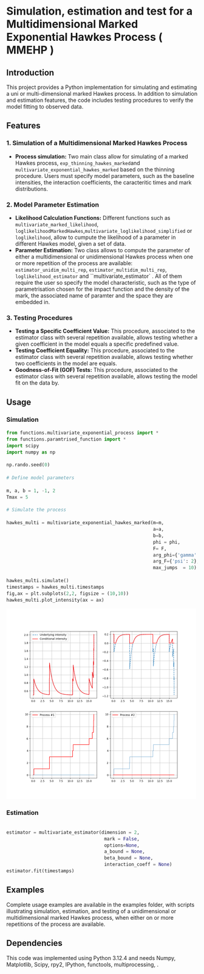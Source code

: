 # Simulation, estimation  and test for a Multidimensional Marked Exponential Hawkes Process ( MMEHP )

## Introduction

This project provides a Python implementation for simulating and estimating a uni or multi-dimensional marked Hawkes process. In addition to simulation and estimation features, the code includes testing procedures to verify the model fitting to observed data.

## Features

### 1. Simulation of a Multidimensional Marked Hawkes Process
- **Process simulation:** Two main class allow for simulating of a marked Hawkes process, ``exp_thinning_hawkes_marked``and ``multivariate_exponential_hawkes_marked`` based on the thinning procedure. Users must specify model parameters, such as the baseline intensities, the interaction coefficients, the caracteritic times and mark distributions.

### 2. Model Parameter Estimation
- **Likelihood Calculation Functions:** Different functions such as ``multivariate_marked_likelihood``, ``loglikelihoodMarkedHawkes``,``multivariate_loglikelihood_simplified`` or ``loglikelihood``, allow to cumpute the likelihood of a parameter in different Hawkes model, given a set of data.
- **Parameter Estimation:** Two class allows to compute the parameter of either a multidimensional or unidimensional Hawkes process when one or more repetition of the process are available: ``estimator_unidim_multi_rep``, ``estimator_multidim_multi_rep``, ``loglikelihood_estimator`` and ``multivariate_estimator` . All of them require the user so specify the model characteristic, such as the type of parametrisation chosen for the impact function and the density of the mark, the associated name of paramter and the space they are embedded in.   

### 3. Testing Procedures
- **Testing a Specific Coefficient Value:** This procedure, associated to the estimator class with several repetition available, allows testing whether a given coefficient in the model equals a specific predefined value.
- **Testing Coefficient Equality:** This procedure, associated to the estimator class with several repetition available, allows testing whether two coefficients in the model are equals.
- **Goodness-of-Fit (GOF) Tests:** This procedure, associated to the estimator class with several repetition available, allows testing the model fit on the data by.


## Usage 

### Simulation

```py
from functions.multivariate_exponential_process import *
from functions.paramtrised_function import *
import scipy 
import numpy as np

np.rando.seed(0)

# Define model parameters

m, a, b = 1, -1, 2
Tmax = 5

# Simulate the process

hawkes_multi = multivariate_exponential_hawkes_marked(m=m,
                                                      a=a, 
                                                      b=b, 
                                                      phi = phi, 
                                                      F= F, 
                                                      arg_phi={'gamma':phi_arg}, 
                                                      arg_F={'psi': 2}, 
                                                      max_jumps  = 10)

hawkes_multi.simulate()
timestamps = hawkes_multi.timestamps
fig,ax = plt.subplots(2,2, figsize = (10,10))
hawkes_multi.plot_intensity(ax = ax)
```
<img src="./plot/simulation_MMEHP.png" width="500">



### Estimation

```py 

estimator = multivariate_estimator(dimension = 2, 
                                    mark = False,
                                    options=None, 
                                    a_bound = None, 
                                    beta_bound = None,
                                    interaction_coeff = None)
estimator.fit(timestamps)

```

## Examples 

Complete usage examples are available in the examples folder, with scripts illustrating simulation, estimation, and testing of a unidimensional or multidimensional marked Hawkes process, when either on or more repetitions of the process are available.


## Dependencies

This code was implemented using Python 3.12.4 and needs Numpy, Matplotlib, Scipy, rpy2, IPython, functools, multiprocessing, .
